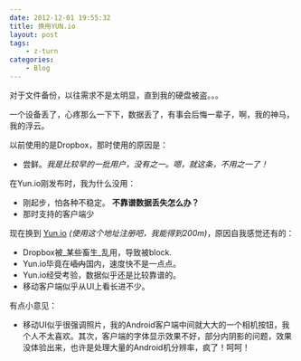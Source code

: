 ```yaml
---
date: 2012-12-01 19:55:32
title: 换用YUN.io
layout: post
tags:
    - z-turn
categories:
    - Blog
---
```

对于文件备份，以往需求不是太明显，直到我的硬盘被盗。。。

一个设备丢了，心疼那么一下下，数据丢了，有事会后悔一辈子，啊，我的神马，我的浮云。

以前使用的是Dropbox，那时使用的原因是：

* 尝鲜。_我是比较早的一批用户，没有之一。嗯，就这条，不用之一了！_ 

在Yun.io刚发布时，我为什么没用：

* 刚起步，怕各种不稳定。 **不靠谱数据丢失怎么办？**
* 那时支持的客户端少

现在换到 [Yun.io](https://www.yunio.com/index/url/code/RkZpYWFWVkJuWDdFVDNQMlhJR3FXcEtnL0NqeUZoQW45ZitkMCtyNWxkaEV0ZVUreEs2VDROUQ==) _(使用这个地址注册吧，我能得到200m)_，原因自我感觉还有的：

* Dropbox被_某些畜生_乱用，导致被block.
* Yun.io毕竟在~~墙内~~国内，速度快不是一点点。
* Yun.io经受考验，数据似乎还是比较靠谱的。
* 移动客户端似乎从UI上看长进不少。

有点小意见：

* 移动UI似乎很强调照片，我的Android客户端中间就大大的一个相机按钮，我个人不太喜欢。其次，客户端的字体显示效果不好，部分内阴影的问题，效果没体验出来，也许是处理大量的Android机分辨率，疯了！呵呵！

